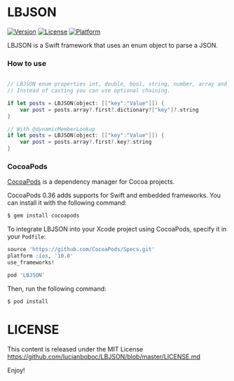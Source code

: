 LBJSON
=======

[![Version](https://img.shields.io/cocoapods/v/LBJSON.svg?style=flat)](http://cocoapods.org/pods/LBJSON)
[![License](https://img.shields.io/cocoapods/l/LBJSON.svg?style=flat)](http://cocoapods.org/pods/LBJSON)
[![Platform](https://img.shields.io/cocoapods/p/LBJSON.svg?style=flat)](http://cocoapods.org/pods/LBJSON)

 
LBJSON is a Swift framework that uses an enum object to parse a JSON.
 
### How to use



```swift

// LBJSON enum properties int, double, bool, string, number, array and dictionary returns the associated values or nil
// Instead of casting you can use optional chaining.

if let posts = LBJSON(object: [["key":"Value"]]) {
    var post = posts.array?.first?.dictionary?["key"]?.string
}

// With @dynamicMemberLookup
if let posts = LBJSON(object: [["key":"Value"]]) {
    var post = posts.array?.first?.key?.string
}

``` 
 
###  
 
### CocoaPods

[CocoaPods](http://cocoapods.org) is a dependency manager for Cocoa projects.

CocoaPods 0.36 adds supports for Swift and embedded frameworks. You can install it with the following command:

```bash
$ gem install cocoapods
```

To integrate LBJSON into your Xcode project using CocoaPods, specify it in your `Podfile`:

```ruby
source 'https://github.com/CocoaPods/Specs.git'
platform :ios, '10.0'
use_frameworks!

pod 'LBJSON'
```

Then, run the following command:

```bash
$ pod install
``` 
 
 
LICENSE
=======

This content is released under the MIT License https://github.com/lucianboboc/LBJSON/blob/master/LICENSE.md
 

Enjoy!
